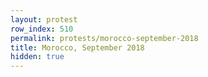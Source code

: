 ```yaml
---
layout: protest
row_index: 510
permalink: protests/morocco-september-2018
title: Morocco, September 2018
hidden: true
---
```

